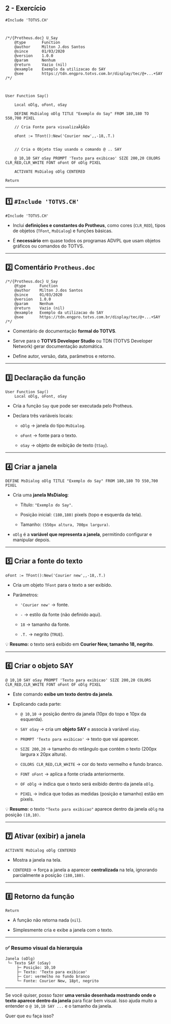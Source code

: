 ## 2 - Exercício
```prw
#Include 'TOTVS.CH'

  

/*/{Protheus.doc} U_Say
    @type       Function
    @author     Milton J.dos Santos
    @since      01/03/2020
    @version    1.0.0
    @param      Nenhum
    @return     Vazio (nil)
    @example    Exemplo da utilizacao do SAY
    @see        https://tdn.engpro.totvs.com.br/display/tec/@+...+SAY
/*/

  

User Function Say()

    Local oDlg, oFont, oSay

    DEFINE MsDialog oDlg TITLE "Exemplo do Say" FROM 180,180 TO 550,700 PIXEL

    // Cria Fonte para visualizaÃ§Ã£o

    oFont := TFont():New('Courier new',,-18,.T.)


    // Cria o Objeto tSay usando o comando @ .. SAY

    @ 10,10 SAY oSay PROMPT 'Texto para exibicao' SIZE 200,20 COLORS CLR_RED,CLR_WHITE FONT oFont OF oDlg PIXEL

    ACTIVATE MsDialog oDlg CENTERED

Return
```
---

## 1️⃣ `#Include 'TOTVS.CH'`

```advpl
#Include 'TOTVS.CH'
```

- Inclui **definições e constantes do Protheus**, como cores (`CLR_RED`), tipos de objetos (`TFont`, `MsDialog`) e funções básicas.
    
- É **necessário** em quase todos os programas ADVPL que usam objetos gráficos ou comandos do TOTVS.
    

---

## 2️⃣ Comentário `Protheus.doc`

```advpl
/*/{Protheus.doc} U_Say
    @type      Function
    @author    Milton J.dos Santos
    @since     01/03/2020
    @version   1.0.0
    @param     Nenhum
    @return    Vazio (nil)
    @example   Exemplo da utilizacao do SAY 
    @see       https://tdn.engpro.totvs.com.br/display/tec/@+...+SAY
/*/
```

- Comentário de documentação **formal do TOTVS**.
    
- Serve para o **TOTVS Developer Studio** ou TDN (TOTVS Developer Network) gerar documentação automática.
    
- Define autor, versão, data, parâmetros e retorno.
    

---

## 3️⃣ Declaração da função

```advpl
User Function Say()
    Local oDlg, oFont, oSay
```

- Cria a função `Say` que pode ser executada pelo Protheus.
    
- Declara três variáveis locais:
    
    - `oDlg` → janela do tipo `MsDialog`.
        
    - `oFont` → fonte para o texto.
        
    - `oSay` → objeto de exibição de texto (`tSay`).
        

---

## 4️⃣ Criar a janela

```advpl
DEFINE MsDialog oDlg TITLE "Exemplo do Say" FROM 180,180 TO 550,700 PIXEL
```

- Cria uma **janela MsDialog**:
    
    - Título: `"Exemplo do Say"`.
        
    - Posição inicial: `(180,180)` pixels (topo e esquerda da tela).
        
    - Tamanho: `(550px altura, 700px largura)`.
        
- `oDlg` é a **variável que representa a janela**, permitindo configurar e manipular depois.
    

---

## 5️⃣ Criar a fonte do texto

```advpl
oFont := TFont():New('Courier new',,-18,.T.)
```

- Cria um objeto `TFont` para o texto a ser exibido.
    
- Parâmetros:
    
    - `'Courier new'` → fonte.
        
    - `-` → estilo da fonte (não definido aqui).
        
    - `18` → tamanho da fonte.
        
    - `.T.` → negrito (`TRUE`).
        

💡 **Resumo:** o texto será exibido em **Courier New, tamanho 18, negrito**.

---

## 6️⃣ Criar o objeto SAY

```advpl
@ 10,10 SAY oSay PROMPT 'Texto para exibicao' SIZE 200,20 COLORS CLR_RED,CLR_WHITE FONT oFont OF oDlg PIXEL
```

- Este comando **exibe um texto dentro da janela**.
    
- Explicando cada parte:
    
    - `@ 10,10` → posição dentro da janela (10px do topo e 10px da esquerda).
        
    - `SAY oSay` → cria um **objeto SAY** e associa à variável `oSay`.
        
    - `PROMPT 'Texto para exibicao'` → texto que vai aparecer.
        
    - `SIZE 200,20` → tamanho do retângulo que contém o texto (200px largura x 20px altura).
        
    - `COLORS CLR_RED,CLR_WHITE` → cor do texto vermelho e fundo branco.
        
    - `FONT oFont` → aplica a fonte criada anteriormente.
        
    - `OF oDlg` → indica que o texto será exibido dentro da janela `oDlg`.
        
    - `PIXEL` → indica que todas as medidas (posição e tamanho) estão em pixels.
        

💡 **Resumo:** o texto `"Texto para exibicao"` aparece dentro da janela `oDlg` na posição `(10,10)`.

---

## 7️⃣ Ativar (exibir) a janela

```advpl
ACTIVATE MsDialog oDlg CENTERED
```

- Mostra a janela na tela.
    
- `CENTERED` → força a janela a aparecer **centralizada** na tela, ignorando parcialmente a posição `(180,180)`.
    

---

## 8️⃣ Retorno da função

```advpl
Return
```

- A função não retorna nada (`nil`).
    
- Simplesmente cria e exibe a janela com o texto.
    

---

### ✅ Resumo visual da hierarquia

```
Janela (oDlg)
 └─ Texto SAY (oSay)
     ├─ Posição: 10,10
     ├─ Texto: 'Texto para exibicao'
     ├─ Cor: vermelho no fundo branco
     └─ Fonte: Courier New, 18pt, negrito
```

---

Se você quiser, posso fazer **uma versão desenhada mostrando onde o texto aparece dentro da janela** para ficar bem visual. Isso ajuda muito a entender o `@ 10,10 SAY ...` e o tamanho da janela.

Quer que eu faça isso?